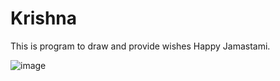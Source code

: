 # Krishna
This is program to draw and provide wishes Happy Jamastami.

![image](https://user-images.githubusercontent.com/62690629/185158104-25261c0a-12f5-46cb-b01d-abeee127d9b6.png)
